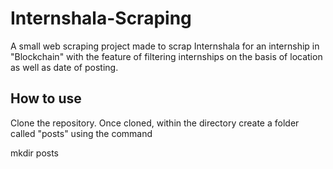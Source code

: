 # Internshala-Scraping

A small web scraping project made to scrap Internshala for an internship in "Blockchain" with the feature of filtering internships on the basis of location as well as date of posting.

## How to use 

Clone the repository. Once cloned, within the directory create a folder called "posts" using the command 

mkdir posts
